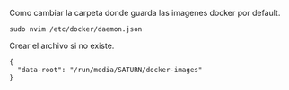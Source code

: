 Como cambiar la carpeta donde guarda las imagenes docker por default.  

```shell
sudo nvim /etc/docker/daemon.json
``` 


Crear el archivo si no existe.

```shell
{
  "data-root": "/run/media/SATURN/docker-images"
}
``` 



